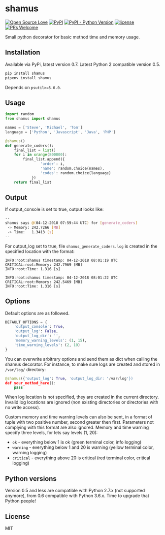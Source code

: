 # shamus
[![Open Source Love](https://badges.frapsoft.com/os/v1/open-source.svg?v=103)](https://github.com/ellerbrock/open-source-badges/)
[![PyPI](https://img.shields.io/pypi/v/shamus.svg)](https://pypi.org/project/shamus/)
[![PyPI - Python Version](https://img.shields.io/pypi/pyversions/shamus.svg)](https://pypi.org/project/shamus/)
[![license](https://img.shields.io/github/license/marinko-peso/shamus.svg)](https://github.com/marinko-peso/shamus/blob/master/LICENSE)
[![PRs Welcome](https://img.shields.io/badge/PRs-welcome-brightgreen.svg)](http://makeapullrequest.com)

Small python decorator for basic method time and memory usage.

## Installation

Available via PyPi, latest version 0.7. Latest Python 2 compatible version 0.5.
```sh
pip install shamus
pipenv install shamus
```
Depends on ```psutil>=5.0.0```.

## Usage

```python
import random
from shamus import shamus

names = ['Steve', 'Michael', 'Tom']
language = ['Python', 'Javascript', 'Java', 'PHP']

@shamus()
def generate_coders():
    final_list = list()
    for i in xrange(800000):
        final_list.append({
                'order': i,
                'name': random.choice(names),
                'codes': random.choice(language)
            })
    return final_list
```

## Output

If output_console is set to true, output looks like:
```sh
--
shamus says @(04-12-2018 07:59:44 UTC) for [generate_coders]
 -> Memory: 242.7266 [MB]
 -> Time:   1.3413 [s]
--
```
For output_log set to true, file ```shamus_generate_coders.log``` is created in the specified location with the format:
```log
INFO:root:shamus timestamp: 04-12-2018 08:01:19 UTC
CRITICAL:root:Memory: 242.7969 [MB]
INFO:root:Time: 1.316 [s]

INFO:root:shamus timestamp: 04-12-2018 08:01:22 UTC
CRITICAL:root:Memory: 242.5469 [MB]
INFO:root:Time: 1.316 [s]
```

## Options

Default options are as followed.
```python
DEFAULT_OPTIONS = {
    'output_console': True,
    'output_log': False,
    'output_log_dir': '',
    'memory_warning_levels': (1, 15),
    'time_warning_levels': (2, 10)
}
```
You can overwrite arbitrary options and send them as dict when calling the shamus decorator.
For instance, to make sure logs are created and stored in ```/var/log/``` directory:
```python
@shamus({'output_log': True, 'output_log_dir: '/var/log'})
def your_method_here():
    pass
```
When log location is not specified, they are created in the current directory. Invalid log locations are ignored (non existing directories or directories with no write access).

Custom memory and time warning levels can also be sent, in a format of tuple with two positive number, second greater then first. Parameters not complying with this format are also ignored.
Memory and time warning specify three levels, for lets say levels (1, 20):
- ```ok``` - everything below 1 is ok (green terminal color, info logging)
- ```warning``` - everything below 1 and 20 is warning (yellow terminal color, warning logging)
- ```critical``` - everything above 20 is critical (red terminal color, critical logging)



## Python versions

Version 0.5 and less are compatible with Python 2.7.x (not supported anymore), from 0.6 compatible with Python 3.6.x.
Time to upgrade that Python people!

## License

MIT
